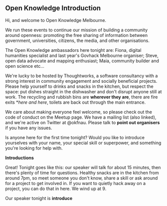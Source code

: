 ## Open Knowledge Introduction
Hi, and welcome to Open Knowledge Melbourne. 

We run these events to continue our mission of building a community around openness: promoting the free sharing of information between government, universities, citizens, the media, and other organisations. 

The Open Knowledge ambassadors here tonight are: Fiona, digital humanities specialist and last year's Govhack Melbourne organiser; Steve, open data advocate and mapping enthusiast; Maia, community builder and open science etc...

We're lucky to be hosted by Thoughtworks, a software consultancy with a strong interest in community engagement and socially beneficial projects. Please help yourself to drinks and snacks in the kitchen, but respect the space: put dishes straight in the dishwasher and don't disrupt anyone still at work. The recycling and rubbish bins are **wherever they are**, there are fire exits **here and here*, toilets are back out through the main entrance.

We care about making everyone feel welcome, so please check out the code of conduct on the Meetup page. We have a mailing list (also linked), and we're active on Twitter at @okfnau. Please talk to **point out organisers** if you have any issues.

Is anyone here for the first time tonight? Would you like to introduce yourselves with your name, your special skill or superpower, and something you're looking for help with.

**Introductions**

Great! Tonight goes like this: our speaker will talk for about 15 minutes, then there's plenty of time for questions. Healthy snacks are in the kitchen from around 7pm, so meet someone you don't know, share a skill or ask around for a project to get involved in. If you want to quietly hack away on a project, you can do that in here. We wind up at 9.

Our speaker tonight is **introduce**